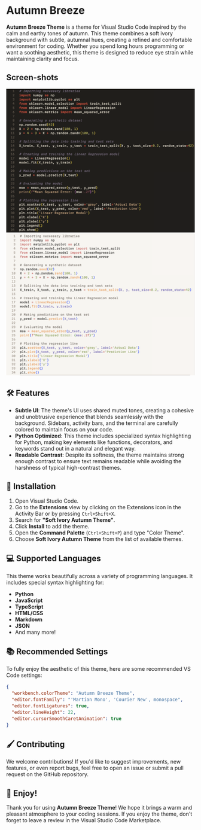 # Autumn Breeze

**Autumn Breeze Theme** is a theme for Visual Studio Code inspired by the calm and earthy tones of autumn. This theme combines a soft ivory background with subtle, autumnal hues, creating a refined and comfortable environment for coding. Whether you spend long hours programming or want a soothing aesthetic, this theme is designed to reduce eye strain while maintaining clarity and focus.

## Screen-shots

![](./images/dark.png)
![](./images/light.png)

## 🛠️ Features

- **Subtle UI**: The theme's UI uses shared muted tones, creating a cohesive and unobtrusive experience that blends seamlessly with the background. Sidebars, activity bars, and the terminal are carefully colored to maintain focus on your code.
- **Python Optimized**: This theme includes specialized syntax highlighting for Python, making key elements like functions, decorators, and keywords stand out in a natural and elegant way.
- **Readable Contrast**: Despite its softness, the theme maintains strong enough contrast to ensure text remains readable while avoiding the harshness of typical high-contrast themes.

## 📝 Installation

1. Open Visual Studio Code.
2. Go to the **Extensions** view by clicking on the Extensions icon in the Activity Bar or by pressing `Ctrl+Shift+X`.
3. Search for **"Soft Ivory Autumn Theme"**.
4. Click **Install** to add the theme.
5. Open the **Command Palette** (`Ctrl+Shift+P`) and type "Color Theme".
6. Choose **Soft Ivory Autumn Theme** from the list of available themes.

## 💻 Supported Languages

This theme works beautifully across a variety of programming languages. It includes special syntax highlighting for:
- **Python**
- **JavaScript**
- **TypeScript**
- **HTML/CSS**
- **Markdown**
- **JSON**
- And many more!

## 📚 Recommended Settings

To fully enjoy the aesthetic of this theme, here are some recommended VS Code settings:
```json
{
  "workbench.colorTheme": "Autumn Breeze Theme",
  "editor.fontFamily": "'Martian Mono', 'Courier New', monospace",
  "editor.fontLigatures": true,
  "editor.lineHeight": 22,
  "editor.cursorSmoothCaretAnimation": true
}
```

## 🖌️ Contributing

We welcome contributions! If you'd like to suggest improvements, new features, or even report bugs, feel free to open an issue or submit a pull request on the GitHub repository.

## 🎉 Enjoy!

Thank you for using **Autumn Breeze Theme**! We hope it brings a warm and pleasant atmosphere to your coding sessions. If you enjoy the theme, don't forget to leave a review in the Visual Studio Code Marketplace.
